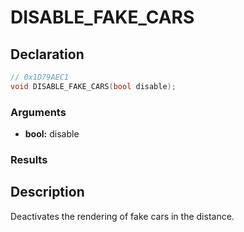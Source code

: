 # DISABLE_FAKE_CARS

## Declaration
```cpp
// 0x1D79AEC1
void DISABLE_FAKE_CARS(bool disable);
```

### Arguments
- **bool:** disable

### Results

## Description
Deactivates the rendering of fake cars in the distance.
